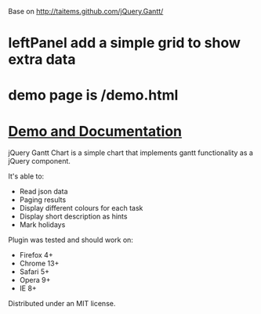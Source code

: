 Base on http://taitems.github.com/jQuery.Gantt/
# leftPanel add a simple grid to show extra data
# demo page is /demo.html

[Demo and Documentation](http://taitems.github.com/jQuery.Gantt/)
==============

jQuery Gantt Chart is a simple chart that implements gantt functionality as 
a jQuery component.

It's able to:

 - Read json data
 - Paging results
 - Display different colours for each task
 - Display short description as hints
 - Mark holidays

Plugin was tested and should work on:

 - Firefox 4+
 - Chrome 13+
 - Safari 5+
 - Opera 9+
 - IE 8+

Distributed under an MIT license.